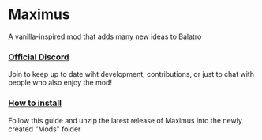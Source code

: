 # Maximus
A vanilla-inspired mod that adds many new ideas to Balatro

### [Official Discord](https://discord.gg/GvCCcryM48)
Join to keep up to date wiht development, contributions, or just to chat with people who also enjoy the mod!

### [How to install](https://github.com/Steamodded/smods/wiki)
Follow this guide and unzip the latest release of Maximus into the newly created "Mods" folder
